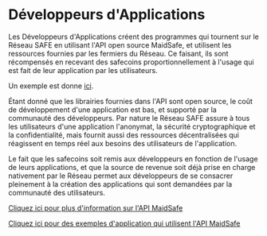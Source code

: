 # Développeurs d'Applications

Les Développeurs d'Applications créent des programmes qui tournent sur le Réseau SAFE en utilisant l'API open source MaidSafe, et utilisent les ressources fournies par les fermiers du Réseau. Ce faisant, ils sont récompensés en recevant des safecoins proportionnellement à l'usage qui est fait de leur application par les utilisateurs.

Un exemple est donne [ici](http://blog.maidsafe.net/2014/04/21/safe-network-sample-app-features/).

Étant donné que les librairies fournies dans l'API sont open source, le coût de développement d'une application est bas, et supporté par la communauté des développeurs. Par nature le Réseau SAFE assure à tous les utilisateurs d'une application l'anonymat, la sécurité cryptographique et la confidentialité, mais fournit aussi des ressources décentralisées qui réagissent en temps réel aux besoins des utilisateurs de l'application.

Le fait que les safecoins soit remis aux développeurs en fonction de l'usage de leurs applications, et que la source de revenue soit déjà prise en charge nativement par le Réseau permet aux développeurs de se consacrer pleinement à la création des applications qui sont demandées par la communauté des utilisateurs.


[Cliquez ici pour plus d'information sur l'API MaidSafe](https://github.com/maidsafe/MaidSafe-API/wiki)

[Cliquez ici pour des exemples d'application qui utilisent l'API MaidSafe](http://maidsafe.net/maidsafe-examples/)
